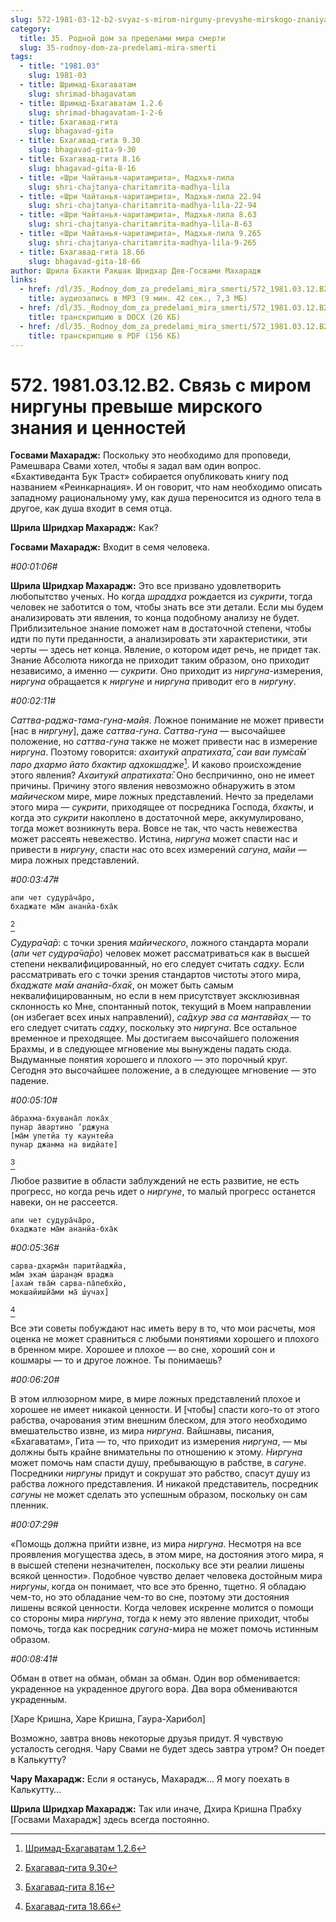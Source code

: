 ```yaml
---
slug: 572-1981-03-12-b2-svyaz-s-mirom-nirguny-prevyshe-mirskogo-znaniya-i-tsennostej
category:
  title: 35. Родной дом за пределами мира смерти
  slug: 35-rodnoy-dom-za-predelami-mira-smerti
tags:
  - title: "1981.03"
    slug: 1981-03
  - title: Шримад-Бхагаватам
    slug: shrimad-bhagavatam
  - title: Шримад-Бхагаватам 1.2.6
    slug: shrimad-bhagavatam-1-2-6
  - title: Бхагавад-гита
    slug: bhagavad-gita
  - title: Бхагавад-гита 9.30
    slug: bhagavad-gita-9-30
  - title: Бхагавад-гита 8.16
    slug: bhagavad-gita-8-16
  - title: «Шри Чайтанья-чаритамрита», Мадхья-лила
    slug: shri-chajtanya-charitamrita-madhya-lila
  - title: «Шри Чайтанья-чаритамрита», Мадхья-лила 22.94
    slug: shri-chajtanya-charitamrita-madhya-lila-22-94
  - title: «Шри Чайтанья-чаритамрита», Мадхья-лила 8.63
    slug: shri-chajtanya-charitamrita-madhya-lila-8-63
  - title: «Шри Чайтанья-чаритамрита», Мадхья-лила 9.265
    slug: shri-chajtanya-charitamrita-madhya-lila-9-265
  - title: Бхагавад-гита 18.66
    slug: bhagavad-gita-18-66
author: Шрила Бхакти Ракшак Шридхар Дев-Госвами Махарадж
links:
  - href: /dl/35._Rodnoy_dom_za_predelami_mira_smerti/572_1981.03.12.B2_SridharMj_Svjaz_s_mirom_nirguny_prevyshe_mirskogo_znanija_i_cennostej.mp3
    title: аудиозапись в MP3 (9 мин. 42 сек., 7,3 МБ)
  - href: /dl/35._Rodnoy_dom_za_predelami_mira_smerti/572_1981.03.12.B2_SridharMj_Svjaz_s_mirom_nirguny_prevyshe_mirskogo_znanija_i_cennostej.docx
    title: транскрипцию в DOCX (26 КБ)
  - href: /dl/35._Rodnoy_dom_za_predelami_mira_smerti/572_1981.03.12.B2_SridharMj_Svjaz_s_mirom_nirguny_prevyshe_mirskogo_znanija_i_cennostej.pdf
    title: транскрипцию в PDF (156 КБ)
---
```


# 572. 1981.03.12.B2. Связь с миром ниргуны превыше мирского знания и ценностей

**Госвами Махарадж:** Поскольку это необходимо для проповеди, Рамешвара Свами хотел, чтобы я задал вам один вопрос. «Бхактиведанта Бук Траст» собирается опубликовать книгу под названием «Реинкарнация». И он говорит, что нам необходимо описать западному рациональному уму, как душа переносится из одного тела в другое, как душа входит в семя отца.

**Шрила Шридхар Махарадж:** Как?

**Госвами Махарадж:** Входит в семя человека.

*#00:01:06#*

**Шрила Шридхар Махарадж:** Это все призвано удовлетворить любопытство ученых. Но когда *шраддха* рождается из *сукрити*, тогда человек не заботится о том, чтобы знать все эти детали. Если мы будем анализировать эти явления, то конца подобному анализу не будет. Приблизительное знание поможет нам в достаточной степени, чтобы идти по пути преданности, а анализировать эти характеристики, эти черты — здесь нет конца. Явление, о котором идет речь, не придет так. Знание Абсолюта никогда не приходит таким образом, оно приходит независимо, а именно — *сукрити*. Оно приходит из *ниргуна*-измерения, *ниргуна* обращается к *ниргуне* и *ниргуна* приводит его в *ниргуну*.

*#00:02:11#*

*Саттва-раджа-тама-гуна-майя*. Ложное понимание не может привести [нас в *ниргуну*], даже *саттва-гуна*. *Саттва-гуна* — высочайшее положение, но *саттва-гуна* также не может привести нас в измерение *ниргуна*. Поэтому говорится: *ахаитукй апратихата̄,* *саи ваи пум̇са̄м̇ паро дхармо йато бхактир адхокш̣адже*[^_ftn1]. И каково происхождение этого явления? *Ахаитукй апратихата̄*: Оно беспричинно, оно не имеет причины. Причину этого явления невозможно обнаружить в этом *майическом* мире, мире ложных представлений. Нечто за пределами этого мира — *сукрити*, приходящее от посредника Господа, *бхакты*, и когда это *сукрити* накоплено в достаточной мере, аккумулировано, тогда может возникнуть вера. Вовсе не так, что часть невежества может рассеять невежество. Истина, *ниргуна* может спасти нас и привести в *ниргуну*, спасти нас ото всех измерений *сагуна*, *майи* — мира ложных представлений.

*#00:03:47#*

    апи чет судура̄ча̄ро,
    бхаджате ма̄м ананйа-бха̄к
[^_ftn2]

*Судура̄ча̄р*: с точки зрения *майического*, ложного стандарта морали (*апи чет судура̄ча̄ро*) человек может рассматриваться как в высшей степени неквалифицированный, но его следует считать *садху*. Если рассматривать его с точки зрения стандартов чистоты этого мира, *бхаджате ма̄м ананйа-бха̄к*, он может быть самым неквалифицированным, но если в нем присутствует эксклюзивная склонность ко Мне, спонтанный поток, текущий в Моем направлении (он избегает всех иных направлений), *са̄дхур эва са мантавйах̣* — то его следует считать *садху*, поскольку это *ниргуна*. Все остальное временное и преходящее. Мы достигаем высочайшего положения Брахмы, и в следующее мгновение мы вынуждены падать сюда. Выдуманные понятия хорошего и плохого — это порочный круг. Сегодня это высочайшее положение, а в следующее мгновение — это падение.

*#00:05:10#*

    а̄брахма-бхувана̄л лока̄х̣
    пунар а̄вартино ’рджуна
    [ма̄м упетйа ту каунтейа
    пунар джанма на видйате]
[^_ftn3]

Любое развитие в области заблуждений не есть развитие, не есть прогресс, но когда речь идет о *ниргуне*, то малый прогресс останется навеки, он не рассеется.

    апи чет судура̄ча̄ро,
    бхаджате ма̄м ананйа-бха̄к

*#00:05:36#*

    сарва-дхарма̄н паритйаджйа,
    ма̄м экам̇ ш́аран̣ам̇ враджа
    [ахам̇ тва̄м̇ сарва-па̄пебхйо,
    мокшайишйа̄ми ма̄ ш́учах̣]
[^_ftn4]

Все эти советы побуждают нас иметь веру в то, что мои расчеты, моя оценка не может сравниться с любыми понятиями хорошего и плохого в бренном мире. Хорошее и плохое — во сне, хороший сон и кошмары — то и другое ложное. Ты понимаешь?

*#00:06:20#*

В этом иллюзорном мире, в мире ложных представлений плохое и хорошее не имеет никакой ценности. И [чтобы] спасти кого-то от этого рабства, очарования этим внешним блеском, для этого необходимо вмешательство извне, из мира *ниргуна*. Вайшнавы, писания, «Бхагаватам», Гита — то, что приходит из измерения *ниргуна*, — мы должны быть крайне внимательны по отношению к этому. *Ниргуна* может помочь нам спасти душу, пребывающую в рабстве, в *сагуне*. Посредники *ниргуны* придут и сокрушат это рабство, спасут душу из рабства ложного представления. И никакой представитель, посредник *сагуны* не может сделать это успешным образом, поскольку он сам пленник.

*#00:07:29#*

«Помощь должна прийти извне, из мира *ниргуна*. Несмотря на все проявления могущества здесь, в этом мире, на достояния этого мира, я в высшей степени незначителен, поскольку все эти реалии лишены всякой ценности». Подобное чувство делает человека достойным мира *ниргуны*, когда он понимает, что все это бренно, тщетно. Я обладаю чем-то, но это обладание чем-то во сне, поэтому эти достояния лишены всякой ценности. Когда человек искренне молится о помощи со стороны мира *ниргуна*, тогда к нему это явление приходит, чтобы помочь, тогда как посредник *сагуна*-мира не может помочь истинным образом.

*#00:08:41#*

Обман в ответ на обман, обман за обман. Один вор обменивается: украденное на украденное другого вора. Два вора обмениваются украденным.

[Харе Кришна, Харе Кришна, Гаура-Харибол]

Возможно, завтра вновь некоторые друзья придут. Я чувствую усталость сегодня. Чару Свами не будет здесь завтра утром? Он поедет в Калькутту?

**Чару Махарадж:** Если я останусь, Махарадж… Я могу поехать в Калькутту…

**Шрила Шридхар Махарадж:** Так или иначе, Дхира Кришна Прабху [Госвами Махарадж] здесь всегда постоянно.



[^_ftn1]: [Шримад-Бхагаватам 1.2.6](../notes/shrimad-bhagavatam/shrimad-bhagavatam-1-2-6.md)

[^_ftn2]: [Бхагавад-гита 9.30](../notes/bhagavad-gita/bhagavad-gita-9-30.md)

[^_ftn3]: [Бхагавад-гита 8.16](../notes/bhagavad-gita/bhagavad-gita-8-16.md)

[^_ftn4]: [Бхагавад-гита 18.66](../notes/bhagavad-gita/bhagavad-gita-18-66.md)
